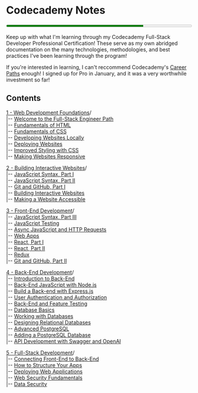 Codecademy Notes
================

<meter min=0 max=100 low=25 high=75 value=74 style="width:100%"></meter>

Keep up with what I'm learning through my Codecademy Full-Stack Developer Professional Certification! These serve as my own abridged documentation on the many technologies, methodologies, and best practices I've been learning through the program!

If you're interested in learning, I can't reccommend Codecademy's [Career Paths](https://www.codecademy.com/catalog/all) enough! I signed up for Pro in January, and it was a very worthwhile investment so far!

Contents
--------

[1 - Web Development Foundations](./1%20-%20Web%20Development%20Foundations/)/  
|-- [Welcome to the Full-Stack Engineer Path](./1%20-%20Web%20Development%20Foundations/1%20-%20Welcome%20to%20the%20Full-Stack%20Engineer%20Path/)  
|-- [Fundamentals of HTML](./1%20-%20Web%20Development%20Foundations/2%20-%20Fundamentals%20of%20HTML/)  
|-- [Fundamentals of CSS](./1%20-%20Web%20Development%20Foundations/3%20-%20Fundamentals%20of%20CSS/)  
|-- [Developing Websites Locally](./1%20-%20Web%20Development%20Foundations/4%20-%20Developing%20Websites%20Locally/)  
|-- [Deploying Websites](./1%20-%20Web%20Development%20Foundations/5%20-%20Deploying%20Websites/)  
|-- [Improved Styling with CSS](./1%20-%20Web%20Development%20Foundations/6%20-%20Improved%20Styling%20with%20CSS/)  
|-- [Making Websites Responsive](./1%20-%20Web%20Development%20Foundations/7%20-%20Making%20a%20Website%20Responsive/)  

[2 - Building Interactive Websites](./2%20-%20Building%20Interactive%20Websites/)/  
|-- [JavaScript Syntax, Part I](./2%20-%20Building%20Interactive%20Websites/1%20-%20JavaScript%20Syntax,%20Part%20I/)  
|-- [JavaScript Syntax, Part II](./2%20-%20Building%20Interactive%20Websites/2%20-%20JavaScript%20Syntax,%20Part%20II/)  
|-- [Git and GitHub, Part I](./2%20-%20Building%20Interactive%20Websites/3%20-%20Git%20and%20Github,%20Part%20I/)  
|-- [Building Interactive Websites](./2%20-%20Building%20Interactive%20Websites/4%20-%20Building%20Interactive%20Websites/)  
|-- [Making a Website Accessible](./2%20-%20Building%20Interactive%20Websites/5%20-%20Making%20a%20Website%20Accessible/)  

[3 - Front-End Development](./3%20-%20Front-End%20Development/)/  
|-- [JavaScript Syntax, Part III](./3%20-%20Front-End%20Development/1%20-%20JavaScript%20Syntax,%20Part%20III/)  
|-- [JavaScript Testing](./3%20-%20Front-End%20Development/2%20-%20JavaScript%20Testing/)  
|-- [Async JavaScript and HTTP Requests](./3%20-%20Front-End%20Development/3%20-%20Async%20JavaScript%20and%20HTTP%20Requests/)  
|-- [Web Apps](./3%20-%20Front-End%20Development/4%20-%20Web%20Apps/)  
|-- [React, Part I](./3%20-%20Front-End%20Development/5%20-%20React,%20Part%20I/)  
|-- [React, Part II](./3%20-%20Front-End%20Development/6%20-%20React,%20Part%20II/)  
|-- [Redux](./3%20-%20Front-End%20Development/7%20-%20Redux/)  
|-- [Git and GitHub, Part II](./3%20-%20Front-End%20Development/8%20-%20Git%20and%20GitHub,%20Part%20II/)

[4 - Back-End Development](./4%20-%20Back-End%20Development/)/  
|-- [Introduction to Back-End](./4%20-%20Back-End%20Development/1%20-%20Introduction%20to%20Back-End/)  
|-- [Back-End JavaScript with Node.js](./4%20-%20Back-End%20Development/2%20-%20Back-End%20JavaScript%20with%20Node.js/)  
|-- [Build a Back-end with Express.js](./4%20-%20Back-End%20Development/3%20-%20Build%20a%20Back-End%20with%20Express.js/)  
|-- [User Authentication and Authorization](./4%20-%20Back-End%20Development/4%20-%20User%20Authentication%20and%20Authorization/)  
|-- [Back-End and Feature Testing](./4%20-%20Back-End%20Development/5%20-%20Back%20End%20and%20Feature%20Testing/)  
|-- [Database Basics](./4%20-%20Back-End%20Development/6%20-%20Database%20Basics/)  
|-- [Working with Databases](./4%20-%20Back-End%20Development/7%20-%20Working%20with%20Databases/)  
|-- [Designing Relational Databases](./4%20-%20Back-End%20Development/8%20-%20Designing%20Relational%20Databases/)  
|-- [Advanced PostgreSQL](./4%20-%20Back-End%20Development/9%20%20-%20Advanced%20PostgreSQL/)  
|-- [Adding a PostgreSQL Database](./4%20-%20Back-End%20Development/10%20-%20Adding%20a%20PostgreSQL%20Database/)  
|-- [API Development with Swagger and OpenAI](./4%20-%20Back-End%20Development/11%20-%20API%20Development%20with%20Swagger%20and%20OpenAI/)  

[5 - Full-Stack Development](./5%20-%20Full-Stack%20Development/)/  
|-- [Connecting Front-End to Back-End](./5%20-%20Full-Stack%20Development/1%20-%20Connecting%20Front-End%20to%20Back-End/)  
|-- [How to Structure Your Apps](./5%20-%20Full-Stack%20Development/2%20-%20How%20to%20Structure%20Your%20Apps/)  
|-- [Deploying Web Applications](./5%20-%20Full-Stack%20Development/3%20-%20Deploying%20Web%20Applications/)  
|-- [Web Security Fundamentals](./5%20-%20Full-Stack%20Development/4%20-%20Web%20Security%20Fundamentals/)  
|-- [Data Security](./5%20-%20Full-Stack%20Development/5%20-%20Data%20Security/)  
